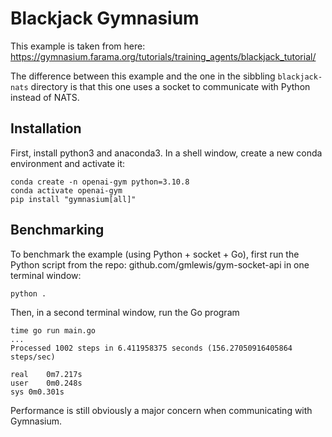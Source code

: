 # Blackjack Gymnasium

This example is taken from here:
https://gymnasium.farama.org/tutorials/training_agents/blackjack_tutorial/

The difference between this example and the one in the sibbling
`blackjack-nats` directory is that this one uses a socket to
communicate with Python instead of NATS.

## Installation

First, install python3 and anaconda3.
In a shell window, create a new conda environment and activate it:

```shell
conda create -n openai-gym python=3.10.8
conda activate openai-gym
pip install "gymnasium[all]"
```

## Benchmarking

To benchmark the example (using Python + socket + Go), first run
the Python script from the repo: github.com/gmlewis/gym-socket-api
in one terminal window:

```shell
python .
```

Then, in a second terminal window, run the Go program

```shell
time go run main.go
...
Processed 1002 steps in 6.411958375 seconds (156.27050916405864 steps/sec)

real	0m7.217s
user	0m0.248s
sys	0m0.301s
```

Performance is still obviously a major concern when communicating with
Gymnasium.
